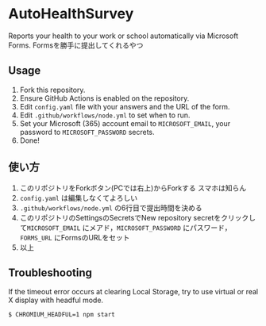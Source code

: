 # AutoHealthSurvey
Reports your health to your work or school automatically via Microsoft Forms.
Formsを勝手に提出してくれるやつ

## Usage
1. Fork this repository.
1. Ensure GitHub Actions is enabled on the repository.
1. Edit `config.yaml` file with your answers and the URL of the form.
1. Edit `.github/workflows/node.yml` to set when to run.
1. Set your Microsoft (365) account email to `MICROSOFT_EMAIL`, your password to `MICROSOFT_PASSWORD` secrets.
1. Done!

## 使い方
1. このリポジトリをForkボタン(PCでは右上)からForkする スマホは知らん
2. `config.yaml` は編集しなくてよろしい
3. `.github/workflows/node.yml` の6行目で提出時間を決める
4. このリポジトリのSettingsのSecretsでNew repository secretをクリックして`MICROSOFT_EMAIL` にメアド，`MICROSOFT_PASSWORD` にパスワード，`FORMS_URL` にFormsのURLをセット
5. 以上

## Troubleshooting
If the timeout error occurs at clearing Local Storage, try to use virtual or real X display with headful mode.
```console
$ CHROMIUM_HEADFUL=1 npm start
```
